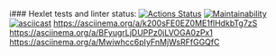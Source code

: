 i### Hexlet tests and linter status:
[![Actions Status](https://github.com/TatiRem/frontend-project-44/workflows/hexlet-check/badge.svg)](https://github.com/TatiRem/frontend-project-44/actions)
[![Maintainability](https://api.codeclimate.com/v1/badges/b05218f930d40dc03b05/maintainability)](https://codeclimate.com/github/TatiRem/frontend-project-44/maintainability)
[![asciicast](https://asciinema.org/a/566662.svg)](https://asciinema.org/a/566662)
https://asciinema.org/a/k200sFE0EZ0ME1flHdkbTg7zS
https://asciinema.org/a/BFyugrLjDUPPz0jLVOGA0zPx1
https://asciinema.org/a/Mwiwhcc6pIyFnMjWsRFfGGQfC
